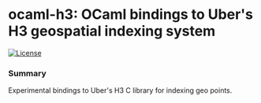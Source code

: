 # ocaml-h3: OCaml bindings to Uber's H3 geospatial indexing system
[![License](https://img.shields.io/badge/License-Apache%202.0-blue.svg)](LICENSE)

### Summary
Experimental bindings to Uber's H3 C library for indexing geo points.
